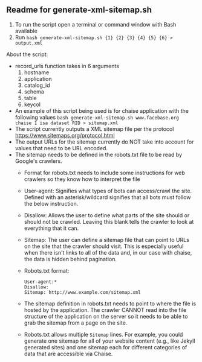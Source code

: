 ## Readme for generate-xml-sitemap.sh

1. To run the script open a terminal or command window with Bash available
2. Run `bash generate-xml-sitemap.sh {1} {2} {3} {4} {5} {6} > output.xml`

About the script:
- record_urls function takes in 6 arguments
  1. hostname
  2. application
  3. catalog_id
  4. schema
  5. table
  6. keycol
- An example of this script being used is for chaise application with the following values
  `bash generate-xml-sitemap.sh www.facebase.org chaise 1 isa dataset RID > sitemap.xml`
- The script currently outputs a XML sitemap file per the protocol https://www.sitemaps.org/protocol.html
- The output URLs for the sitemap currently do NOT take into account for values that need to be URL encoded.
- The sitemap needs to be defined in the robots.txt file to be read by Google's crawlers.
  - Format for robots.txt needs to include some instructions for web crawlers so they know how to interpret the file
  - User-agent: Signifies what types of bots can access/crawl the site. Defined with an asterisk/wildcard signifies that all bots must follow the below instruction.
  - Disallow: Allows the user to define what parts of the site should or should not be crawled. Leaving this blank tells the crawler to look at everything that it can.
  - Sitemap: The user can define a sitemap file that can point to URLs on the site that the crawler should visit. This is especially useful when there isn't links to all of the data and, in our case with chaise, the data is hidden behind pagination.
  - Robots.txt format:

    ```
    User-agent:*  
    Disallow:  
    Sitemap: http://www.example.com/sitemap.xml  
    ```

  - The sitemap definition in robots.txt needs to point to where the file is hosted by the application. The crawler CANNOT read into the file structure of the application on the server so it needs to be able to grab the sitemap from a page on the site.
  - Robots.txt allows multiple `Sitemap` lines. For example, you could generate one sitemap for all of your website content (e.g., like Jekyll generated sites) and one sitemap each for different categories of data that are accessible via Chaise.

